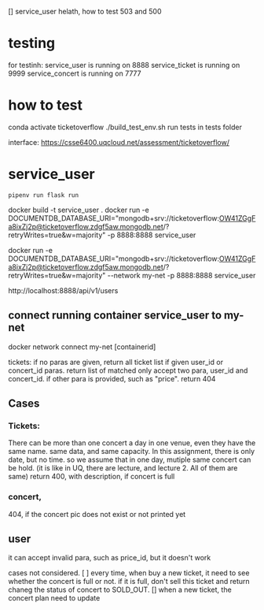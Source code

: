 
[] service_user helath, how to test 503 and 500

# testing
for testinh:
service_user is running on 8888
service_ticket is running on 9999
service_concert is running on 7777


# how to test

conda activate ticketoverflow
./build_test_env.sh
run tests in tests folder


interface:
https://csse6400.uqcloud.net/assessment/ticketoverflow/



# service_user
```
pipenv run flask run  
```


docker build -t service_user .
docker run -e DOCUMENTDB_DATABASE_URI="mongodb+srv://ticketoverflow:OW41ZGgFa8ixZj2p@ticketoverflow.zdgf5aw.mongodb.net/?retryWrites=true&w=majority" -p 8888:8888 service_user

docker run -e DOCUMENTDB_DATABASE_URI="mongodb+srv://ticketoverflow:OW41ZGgFa8ixZj2p@ticketoverflow.zdgf5aw.mongodb.net/?retryWrites=true&w=majority" --network my-net -p 8888:8888 service_user


http://localhost:8888/api/v1/users


## connect running container service_user to my-net
docker network connect my-net [containerid]



tickets:
if no paras are given, return all ticket list
if given user_id or concert_id paras. return list of matched
only accept two para, user_id and concert_id. if other para is provided, such as "price". return 404




## Cases
### Tickets:
There can be more than one concert a day in one venue, even they have the same name. same data, and same capacity. In this assignment, there is only date, but no time. so we assume that in one day, mutiple same concert can be hold. (it is like in UQ, there are lecture, and lecture 2. All of them are same)
return 400, with description, if concert is full



### concert, 

404, if the concert pic does not exist or not printed yet

## user
 it can accept invalid para, such as price_id, but it doesn't work


cases not considered. 
[ ] every time, when buy a new ticket, it need to see whether the concert is full or not. if it is full, don't sell this ticket and return chaneg the status of concert to SOLD_OUT.
[] when a new ticket, the concert plan need to update